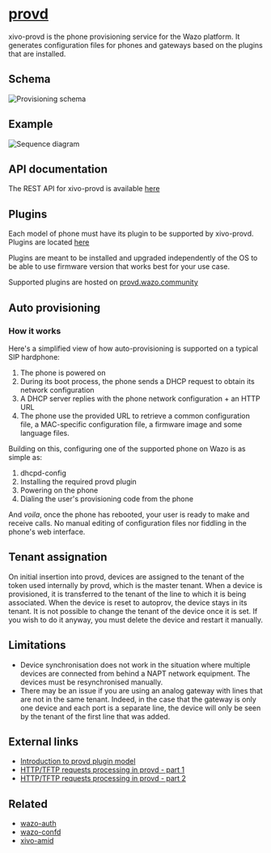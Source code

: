 # [provd](https://github.com/wazo-pbx/xivo-provisioning)

xivo-provd is the phone provisioning service for the Wazo platform. It generates configuration files for phones and gateways based on the plugins that are installed.

## Schema

![Provisioning schema](diagram.svg)

## Example

![Sequence diagram](sequence-diagram.svg)

## API documentation

The REST API for xivo-provd is available [here](http://developers.wazo.io/api/provisionning.html)

## Plugins

Each model of phone must have its plugin to be supported by xivo-provd. Plugins are located [here](https://github.com/wazo-pbx/xivo-provd-plugins)

Plugins are meant to be installed and upgraded independently of the OS to be able to use firmware version that works best for your use case.

Supported plugins are hosted on [provd.wazo.community](http://provd.wazo.community/plugins/1/stable/)

## Auto provisioning

### How it works

Here's a simplified view of how auto-provisioning is supported on a typical SIP hardphone:

1. The phone is powered on
2. During its boot process, the phone sends a DHCP request to obtain its network configuration
3. A DHCP server replies with the phone network configuration + an HTTP URL
4. The phone use the provided URL to retrieve a common configuration file, a
   MAC-specific configuration file, a firmware image and some language files.

Building on this, configuring one of the supported phone on Wazo is as simple as:

1. dhcpd-config
2. Installing the required provd plugin
3. Powering on the phone
4. Dialing the user's provisioning code from the phone

And *voila*, once the phone has rebooted, your user is ready to make and receive calls.
No manual editing of configuration files nor fiddling in the phone's web interface.

## Tenant assignation

On initial insertion into provd, devices are assigned to the tenant of the token used internally by
provd, which is the master tenant. When a device is provisioned, it is transferred to the tenant of
the line to which it is being associated. When the device is reset to autoprov, the device stays in
its tenant. It is not possible to change the tenant of the device once it is set. If you wish to do
it anyway, you must delete the device and restart it manually.

## Limitations

* Device synchronisation does not work in the situation where multiple devices are connected from
  behind a NAPT network equipment. The devices must be resynchronised manually.
* There may be an issue if you are using an analog gateway with lines that are not in the same
  tenant. Indeed, in the case that the gateway is only one device and each port is a separate line,
  the device will only be seen by the tenant of the first line that was added.

## External links

* [Introduction to provd plugin model](http://blog.wazo.community/introduction-to-the-plugin-model-of-the-new-provisioning-server.html)
* [HTTP/TFTP requests processing in provd - part 1](http://blog.wazo.community/httptftp-requests-processing-in-provd-part-1.html)
* [HTTP/TFTP requests processing in provd - part 2](http://blog.wazo.community/httptftp-requests-processing-in-provd-part-2.html)

## Related

* [wazo-auth](/overview/authentication.html)
* [wazo-confd](/overview/configuration.html)
* [xivo-amid](/overview/amid.html)
